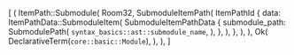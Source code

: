 [
    (
        ItemPath::Submodule(
            Room32,
            SubmoduleItemPath(
                ItemPathId {
                    data: ItemPathData::SubmoduleItem(
                        SubmoduleItemPathData {
                            submodule_path: SubmodulePath(
                                `syntax_basics::ast::submodule_name`,
                            ),
                        },
                    ),
                },
            ),
        ),
        Ok(
            DeclarativeTerm(`core::basic::Module`),
        ),
    ),
]